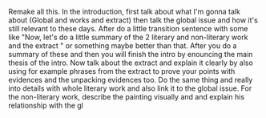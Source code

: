 
Remake all this. In the introduction, first talk about what I'm gonna talk about (Global and works and extract) then talk the global issue and how it's still relevant to these days. After do a little transition sentence with some like "Now, let's do a little summary of the 2 literary and non-literary work and the extract " or something maybe better than that. After you do a summary of these and then you will finish the intro by enouncing the main thesis of the intro. Now talk about the extract and explain it clearly by also using for example phrases from the extract to prove your points with evidences and the unpacking evidences too. Do the same thing and really into details with whole literary work and also link it to the global issue. For the non-literary work, describe the painting visually and and explain his relationship with the gl